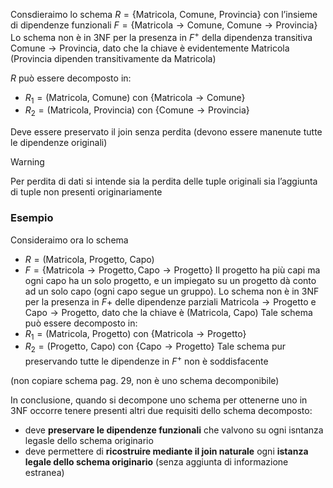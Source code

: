 Consdieraimo lo schema $R=\{\text{Matricola, Comune, Provincia}\}$ con l’insieme di dipendenze funzionali $F=\{\text{Matricola}\to \text{Comune, }\text{Comune}\to \text{Provincia}\}$
Lo schema non è in 3NF per la presenza in $F^+$ della dipendenza transitiva $\text{Comune}\to \text{Provincia}$, dato che la chiave è evidentemente $\text{Matricola}$ ($\text{Provincia}$ dipenden transitivamente da $\text{Matricola}$)

$R$ può essere decomposto in:
- $R_{1}=(\text{Matricola, Comune})$ con $\{\text{Matricola}\to \text{Comune}\}$
- $R_{2}=(\text{Matricola, Provincia})$ con $\{\text{Comune}\to \text{Provincia}\}$


Deve essere preservato il join senza perdita (devono essere manenute tutte le dipendenze originali)

>[!warning]
>Per perdita di dati si intende sia la perdita delle tuple originali sia l’aggiunta di tuple non presenti originariamente

### Esempio
Consideraimo ora lo schema 
- $R=(\text{Matricola, Progetto, Capo)}$ 
- $F=\{\text{Matricola}\to \text{Progetto}, \text{Capo}\to \text{Progetto}\}$
Il progetto ha più capi ma ogni capo ha un solo progetto, e un impiegato su un progetto  dà conto ad un solo capo (ogni capo segue un gruppo).
Lo schema non è in 3NF per la presenza in $F+$ delle dipendenze parziali $\text{Matricola}\to \text{Progetto}$ e $\text{Capo}\to \text{Progetto}$, dato che la chiave è $(\text{Matricola, Capo})$
Tale schema può essere decomposto in:
- $R_{1}=(\text{Matricola, Progetto})$ con $\{\text{Matricola} \to \text{Progetto}\}$
- $R_{2}=(\text{Progetto, Capo})$ con $\{\text{Capo}\to \text{Progetto}\}$
Tale schema pur preservando tutte le dipendenze in $F^+$ non è soddisfacente

(non copiare schema pag. 29, non è uno schema decomponibile)

In conclusione, quando si decompone uno schema per ottenerne uno in 3NF occorre tenere presenti altri due requisiti dello schema decomposto:
- deve **preservare le dipendenze funzionali** che valvono su ogni isntanza legasle dello schema originario
- deve permettere di **ricostruire mediante il join naturale** ogni **istanza legale dello schema originario** (senza aggiunta di informazione estranea)
